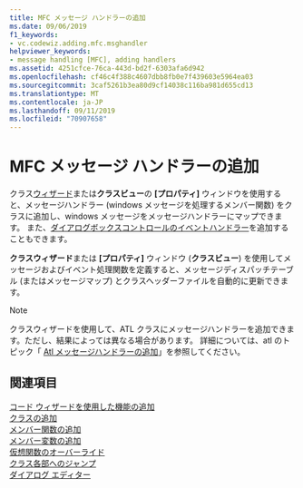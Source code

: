 ```yaml
---
title: MFC メッセージ ハンドラーの追加
ms.date: 09/06/2019
f1_keywords:
- vc.codewiz.adding.mfc.msghandler
helpviewer_keywords:
- message handling [MFC], adding handlers
ms.assetid: 4251cfce-76ca-443d-bd2f-6303afa6d942
ms.openlocfilehash: cf46c4f388c4607dbb8fb0e7f439603e5964ea03
ms.sourcegitcommit: 3caf5261b3ea80d9cf14038c116ba981d655cd13
ms.translationtype: MT
ms.contentlocale: ja-JP
ms.lasthandoff: 09/11/2019
ms.locfileid: "70907658"
---
```

# <a name="adding-an-mfc-message-handler"></a>MFC メッセージ ハンドラーの追加

クラス[ウィザード](mfc-class-wizard.md)または**クラスビュー**の **[プロパティ]** ウィンドウを使用すると、メッセージハンドラー (windows メッセージを処理するメンバー関数) をクラスに追加し、windows メッセージをメッセージハンドラーにマップできます。 また、[ダイアログボックスコントロールのイベントハンドラー](../../windows/adding-event-handlers-for-dialog-box-controls.md)を追加することもできます。 

**クラスウィザード**または **[プロパティ]** ウィンドウ (**クラスビュー**) を使用してメッセージおよびイベント処理関数を定義すると、メッセージディスパッチテーブル (またはメッセージマップ) とクラスヘッダーファイルを自動的に更新できます。

> [!NOTE]
>  クラスウィザードを使用して、ATL クラスにメッセージハンドラーを追加できます。ただし、結果によっては異なる場合があります。 詳細については、atl のトピック「 [Atl メッセージハンドラーの追加](../../atl/adding-an-atl-message-handler.md)」を参照してください。

## <a name="see-also"></a>関連項目

[コード ウィザードを使用した機能の追加](../../ide/adding-functionality-with-code-wizards-cpp.md)<br/>
[クラスの追加](../../ide/adding-a-class-visual-cpp.md)<br/>
[メンバー関数の追加](../../ide/adding-a-member-function-visual-cpp.md)<br/>
[メンバー変数の追加](../../ide/adding-a-member-variable-visual-cpp.md)<br/>
[仮想関数のオーバーライド](../../ide/overriding-a-virtual-function-visual-cpp.md)<br/>
[クラス各部へのジャンプ](../../ide/navigate-code-cpp.md)<br/>
[ダイアログ エディター](../../windows/dialog-editor.md)
